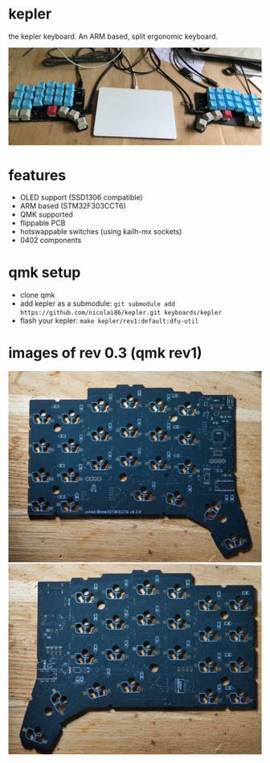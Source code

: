 # kepler
the kepler keyboard. An ARM based, split ergonomic keyboard.

![current revision](./kepler-v0.3.jpg)

# features 

- OLED support (SSD1306 compatible)
- ARM based (STM32F303CCT6)
- QMK supported
- flippable PCB
- hotswappable switches (using kailh-mx sockets)
- 0402 components

# qmk setup

- clone qmk
- add kepler as a submodule: `git submodule add https://github.com/nicolai86/kepler.git keyboards/kepler`
- flash your kepler: `make kepler/rev1:default:dfu-util`

# images of rev 0.3 (qmk rev1)

![left side](./kepler-v0.3-left-side.jpg)
![right side](./kepler-v0.3-right-side.jpg)
